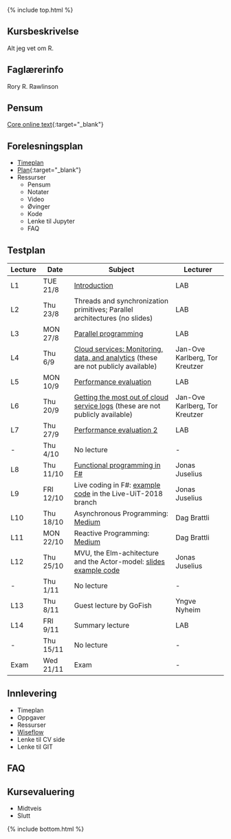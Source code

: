 {% include top.html %}
<!--For å endre fagtittel, fagundertittel, bakgrunn og fagbilde gjør endringer i config.yml->
<!--Gjør endringer under her-->



## Kursbeskrivelse 

Alt jeg vet om R.

## Faglærerinfo
Rory R. Rawlinson
## Pensum
[Core online text](https://www.core-econ.org/the-economy/book/text/0-3-contents.html){:target="_blank"}

## Forelesningsplan
- [Timeplan](http://timeplan.uit.no/emne_timeplan.php?sem=21h&module%5B%5D=SOK-1004-1)
- [Plan](forelesningsplan.md){:target="_blank"}
- Ressurser
  - Pensum
  - Notater
  - Video
  - Øvinger
  - Kode
  - Lenke til Jupyter
  - FAQ


## Testplan

| Lecture | Date      | Subject                                                              | Lecturer  |
|---------|-----------|----------------------------------------------------------------------|-----------|
| L1      | TUE 21/8  | [Introduction](lectures/01-introduction.pptx)                        | LAB       |
| L2      | Thu 23/8  | Threads and synchronization primitives; Parallel architectures (no slides) | LAB |
| L3      | MON 27/8  | [Parallel programming](lectures/03-parallel-programs.pptx)           | LAB        |
| L4      | Thu 6/9   | [Cloud services: Monitoring, data, and analytics](https://github.com/uit-inf-2202-f18/private-lecture-notes) (these are not publicly available) | Jan-Ove Karlberg, Tor Kreutzer |
| L5      | MON 10/9  | [Performance evaluation](lectures/05-performance-evaluation.pptx)    | LAB       |
| L6      | Thu 20/9  | [Getting the most out of cloud service logs](https://github.com/uit-inf-2202-f18/private-lecture-notes) (these are not publicly available) | Jan-Ove Karlberg, Tor Kreutzer |
| L7      | Thu 27/9  | [Performance evaluation 2](lectures/07-performance-evaluation2.pptx) | LAB       |
| -       | Thu 4/10  | No lecture                                                           | -         |
| L8      | Thu 11/10 | [Functional programming in F#](lectures/08-fsharp.pdf)                | Jonas Juselius |
| L9      | FRI 12/10 | Live coding in F#: [example code](https://github.com/juselius/FSharpByExample) in the Live-UiT-2018 branch | Jonas Juselius |
| L10     | Thu 18/10 | Asynchronous Programming: [Medium](https://medium.com/@dagbrattli/asynchronicity-in-f-eb4c952f0035) | Dag Brattli |
| L11     | MON 22/10 | Reactive Programming: [Medium](https://medium.com/@dagbrattli/4540377d02fa)           | Dag Brattli |
| L12     | Thu 25/10 | MVU, the Elm-achitecture and the Actor-model: [slides]( https://github.com/juselius/FSharpByExample/tree/master/slides) [example code](https://github.com/juselius/FSharpByExample)  | Jonas Juselius |
| -       | Thu 1/11  | No lecture                                    | -         |
| L13     | Thu 8/11  | Guest lecture by GoFish                       | Yngve Nyheim | 
| L14     | FRI 9/11  | Summary lecture                               | LAB       |
| -       | Thu 15/11 | No lecture                                    | -         |
| Exam    | Wed 21/11 | Exam                                          | -         |

## Innlevering
- Timeplan
- Oppgaver
- Ressurser
- [Wiseflow](https://europe.wiseflow.net/login/license/6)
- Lenke til CV side
- Lenke til GIT

## FAQ

## Kursevaluering
- Midtveis
- Slutt




<!--Gjør endringer over her-->
{% include bottom.html %}


























